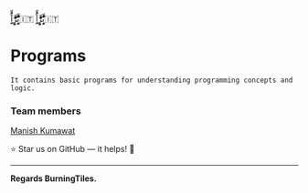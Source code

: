 <!--
<h1 align="center">
  <br>
  <a href="https://github.com/BurningTiles"><img src="logo.png" width="300"></a>
  <br>
  BurningTiles
  <br>
</h1>
-->

بٍٍٍٍََُُُِّّّْرٍٍٍٍََُُِِّّّْآٍٍٍَُّ🇮🇹 بٍٍٍٍََُُُِّّّْرٍٍٍٍََُُِِّّّْآٍٍٍَُّ🇮🇹

# Programs
```
It contains basic programs for understanding programming concepts and logic.
```
### Team members
<a href="https://github.com/BurningTiles" target="_blank">Manish Kumawat</a>  



:star: Star us on GitHub — it helps! :tada:

---
**Regards BurningTiles.**
